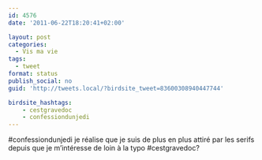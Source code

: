```yaml
---
id: 4576
date: '2011-06-22T18:20:41+02:00'

layout: post
categories:
  - Vis ma vie
tags:
  - tweet
format: status
publish_social: no
guid: 'http://tweets.local/?birdsite_tweet=83600308940447744'

birdsite_hashtags:
    - cestgravedoc
    - confessiondunjedi
---
```


\#confessiondunjedi je réalise que je suis de plus en plus attiré par les serifs depuis que je m’intéresse de loin à la typo #cestgravedoc?
